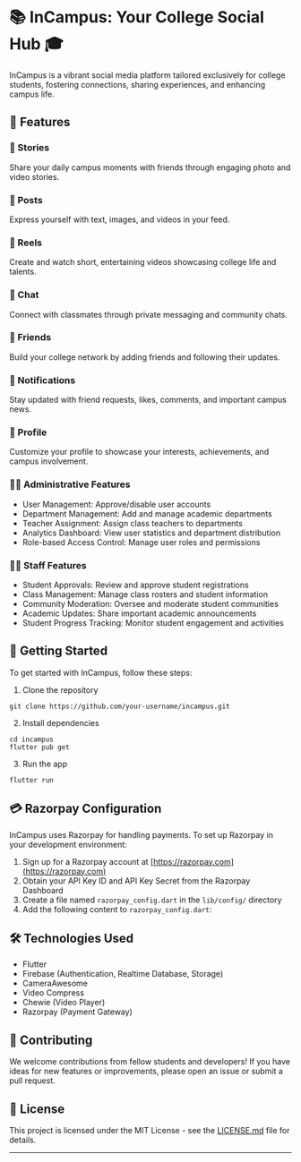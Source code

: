 # 📚 InCampus: Your College Social Hub 🎓


InCampus is a vibrant social media platform tailored exclusively for college students, fostering connections, sharing experiences, and enhancing campus life.

## 🌟 Features

### 🤳 Stories
Share your daily campus moments with friends through engaging photo and video stories.

### 📝 Posts
Express yourself with text, images, and videos in your feed.

### 🎥 Reels
Create and watch short, entertaining videos showcasing college life and talents.

### 💬 Chat
Connect with classmates through private messaging and community chats.

### 👥 Friends
Build your college network by adding friends and following their updates.

### 🔔 Notifications
Stay updated with friend requests, likes, comments, and important campus news.

### 👤 Profile
Customize your profile to showcase your interests, achievements, and campus involvement.

### 👨‍💼 Administrative Features
- User Management: Approve/disable user accounts
- Department Management: Add and manage academic departments
- Teacher Assignment: Assign class teachers to departments
- Analytics Dashboard: View user statistics and department distribution
- Role-based Access Control: Manage user roles and permissions

### 👩‍🏫 Staff Features
- Student Approvals: Review and approve student registrations
- Class Management: Manage class rosters and student information
- Community Moderation: Oversee and moderate student communities
- Academic Updates: Share important academic announcements
- Student Progress Tracking: Monitor student engagement and activities

## 🚀 Getting Started

To get started with InCampus, follow these steps:

1. Clone the repository
```
git clone https://github.com/your-username/incampus.git
```

2. Install dependencies
```
cd incampus
flutter pub get
```

3. Run the app
```
flutter run
```

## 💳 Razorpay Configuration

InCampus uses Razorpay for handling payments. To set up Razorpay in your development environment:

1. Sign up for a Razorpay account at [https://razorpay.com](https://razorpay.com)
2. Obtain your API Key ID and API Key Secret from the Razorpay Dashboard
3. Create a file named `razorpay_config.dart` in the `lib/config/` directory
4. Add the following content to `razorpay_config.dart`:

## 🛠️ Technologies Used

- Flutter
- Firebase (Authentication, Realtime Database, Storage)
- CameraAwesome
- Video Compress
- Chewie (Video Player)
- Razorpay (Payment Gateway)

## 🤝 Contributing

We welcome contributions from fellow students and developers! If you have ideas for new features or improvements, please open an issue or submit a pull request.

## 📄 License

This project is licensed under the MIT License - see the [LICENSE.md](LICENSE.md) file for details.



---

